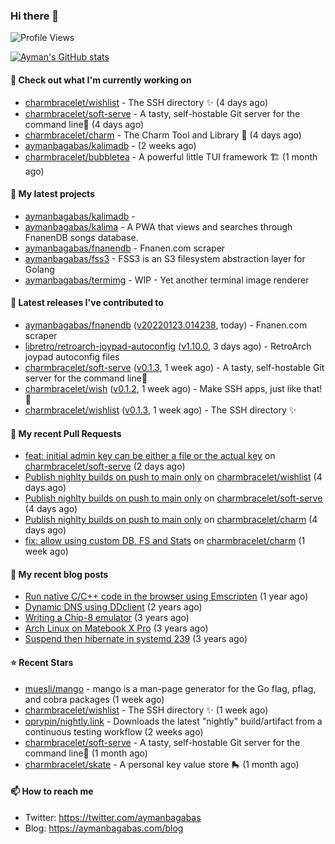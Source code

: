 ### Hi there 👋

![Profile Views](https://komarev.com/ghpvc/?username=aymanbagabas&label=PROFILE+VIEWS)

[![Ayman's GitHub stats](https://github-readme-stats.vercel.app/api?username=aymanbagabas&count_private=true&show_icons=true)](https://github.com/anuraghazra/github-readme-stats)

#### 👷 Check out what I'm currently working on

- [charmbracelet/wishlist](https://github.com/charmbracelet/wishlist) - The SSH directory ✨ (4 days ago)
- [charmbracelet/soft-serve](https://github.com/charmbracelet/soft-serve) - A tasty, self-hostable Git server for the command line🍦 (4 days ago)
- [charmbracelet/charm](https://github.com/charmbracelet/charm) - The Charm Tool and Library 🌟 (4 days ago)
- [aymanbagabas/kalimadb](https://github.com/aymanbagabas/kalimadb) -  (2 weeks ago)
- [charmbracelet/bubbletea](https://github.com/charmbracelet/bubbletea) - A powerful little TUI framework 🏗 (1 month ago)

#### 🌱 My latest projects

- [aymanbagabas/kalimadb](https://github.com/aymanbagabas/kalimadb) - 
- [aymanbagabas/kalima](https://github.com/aymanbagabas/kalima) - A PWA that views and searches through FnanenDB songs database.
- [aymanbagabas/fnanendb](https://github.com/aymanbagabas/fnanendb) - Fnanen.com scraper
- [aymanbagabas/fss3](https://github.com/aymanbagabas/fss3) - FSS3 is an S3 filesystem abstraction layer for Golang
- [aymanbagabas/termimg](https://github.com/aymanbagabas/termimg) - WIP - Yet another terminal image renderer

#### 🔭 Latest releases I've contributed to

- [aymanbagabas/fnanendb](https://github.com/aymanbagabas/fnanendb) ([v20220123.014238](https://github.com/aymanbagabas/fnanendb/releases/tag/v20220123.014238), today) - Fnanen.com scraper
- [libretro/retroarch-joypad-autoconfig](https://github.com/libretro/retroarch-joypad-autoconfig) ([v1.10.0](https://github.com/libretro/retroarch-joypad-autoconfig/releases/tag/v1.10.0), 3 days ago) - RetroArch joypad autoconfig files
- [charmbracelet/soft-serve](https://github.com/charmbracelet/soft-serve) ([v0.1.3](https://github.com/charmbracelet/soft-serve/releases/tag/v0.1.3), 1 week ago) - A tasty, self-hostable Git server for the command line🍦
- [charmbracelet/wish](https://github.com/charmbracelet/wish) ([v0.1.2](https://github.com/charmbracelet/wish/releases/tag/v0.1.2), 1 week ago) - Make SSH apps, just like that! 💫
- [charmbracelet/wishlist](https://github.com/charmbracelet/wishlist) ([v0.1.3](https://github.com/charmbracelet/wishlist/releases/tag/v0.1.3), 1 week ago) - The SSH directory ✨

#### 🔨 My recent Pull Requests

- [feat: initial admin key can be either a file or the actual key](https://github.com/charmbracelet/soft-serve/pull/67) on [charmbracelet/soft-serve](https://github.com/charmbracelet/soft-serve) (2 days ago)
- [Publish nighlty builds on push to main only](https://github.com/charmbracelet/wishlist/pull/16) on [charmbracelet/wishlist](https://github.com/charmbracelet/wishlist) (4 days ago)
- [Publish nighlty builds on push to main only](https://github.com/charmbracelet/soft-serve/pull/62) on [charmbracelet/soft-serve](https://github.com/charmbracelet/soft-serve) (4 days ago)
- [Publish nighlty builds on push to main only](https://github.com/charmbracelet/charm/pull/65) on [charmbracelet/charm](https://github.com/charmbracelet/charm) (4 days ago)
- [fix: allow using custom DB, FS and Stats](https://github.com/charmbracelet/charm/pull/61) on [charmbracelet/charm](https://github.com/charmbracelet/charm) (1 week ago)

#### 📜 My recent blog posts

- [Run native C/C&#43;&#43; code in the browser using Emscripten](https://aymanbagabas.com/blog/2020/11/18/run-native-c-c&#43;&#43;-code-in-the-browser-using-emscripten.html) (1 year ago)
- [Dynamic DNS using DDclient](https://aymanbagabas.com/blog/2019/02/16/dynamic-dns-using-ddclient.html) (2 years ago)
- [Writing a Chip-8 emulator](https://aymanbagabas.com/blog/2018/09/17/chip-8-emulator.html) (3 years ago)
- [Arch Linux on Matebook X Pro](https://aymanbagabas.com/blog/2018/07/23/archlinux-on-matebook-x-pro.html) (3 years ago)
- [Suspend then hibernate in systemd 239](https://aymanbagabas.com/blog/2018/07/18/suspend-then-hibernate.html) (3 years ago)

#### ⭐ Recent Stars

- [muesli/mango](https://github.com/muesli/mango) - mango is a man-page generator for the Go flag, pflag, and cobra packages (1 week ago)
- [charmbracelet/wishlist](https://github.com/charmbracelet/wishlist) - The SSH directory ✨ (1 week ago)
- [oprypin/nightly.link](https://github.com/oprypin/nightly.link) - Downloads the latest &#34;nightly&#34; build/artifact from a continuous testing workflow (2 weeks ago)
- [charmbracelet/soft-serve](https://github.com/charmbracelet/soft-serve) - A tasty, self-hostable Git server for the command line🍦 (1 month ago)
- [charmbracelet/skate](https://github.com/charmbracelet/skate) - A personal key value store 🛼 (1 month ago)

#### 📫 How to reach me

- Twitter: https://twitter.com/aymanbagabas
- Blog: https://aymanbagabas.com/blog
